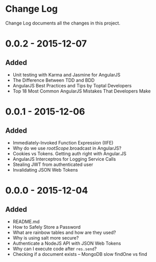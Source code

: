 # Change Log
Change Log documents all the changes in this project.

# 0.0.2 - 2015-12-07
## Added
- Unit testing with Karma and Jasmine for AngularJS
- The Difference Between TDD and BDD
- AngularJS Best Practices and Tips by Toptal Developers
- Top 18 Most Common AngularJS Mistakes That Developers Make

# 0.0.1 - 2015-12-06
## Added
- Immediately-Invoked Function Expression (IIFE)
- Why do we use $rootScope.$broadcast in AngularJS?
- Cookies vs Tokens. Getting auth right with Angular.JS
- AngularJS Interceptros for Logging Service Calls
- Stealing JWT from authenticated user
- Invalidating JSON Web Tokens

# 0.0.0 - 2015-12-04
## Added
- README.md
- How to Safely Store a Password
- What are rainbow tables and how are they used?
- Why is using salt more secure?
- Authenticate a NodeJS API with JSON Web Tokens
- Why can I execute code after `res.send`?
- Checking if a document exists – MongoDB slow findOne vs find
